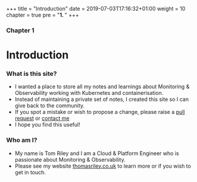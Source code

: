 +++
title = "Introduction"
date = 2019-07-03T17:16:32+01:00
weight = 10
chapter = true
pre = "<b>1. </b>"
+++

### Chapter 1

# Introduction

### What is this site?

* I wanted a place to store all my notes and learnings about Monitoring & Observability working with Kubernetes and containerisation.
* Instead of maintaining a private set of notes, I created this site so I can give back to the community.
* If you spot a mistake or wish to propose a change, please raise a [pull request](https://github.com/thomasriley/observability-for-kubernetes) or [contact me](mailto:contact@thomasriley.co.uk)
* I hope you find this useful!

### Who am I?

* My name is Tom Riley and I am a Cloud & Platform Engineer who is passionate about Monitoring & Observability. 
* Please see my website [thomasriley.co.uk](https://thomasriley.co.uk) to learn more or if you wish to get in touch.